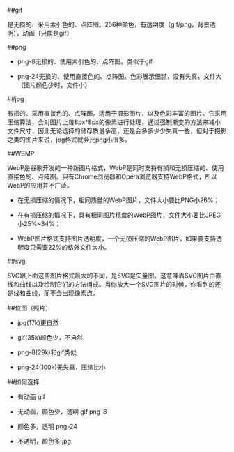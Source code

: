 ##gif

是无损的、采用索引色的、点阵图。256种颜色，有透明度（gif/png，背景透明），动画（只能是gif）


##png

- png-8无损的、使用索引色的、点阵图。类似于gif

- png-24无损的、使用直接色的、点阵图。色彩展示细腻，没有失真，文件大（图片颜色少时，文件小）


##jpg

有损的、采用直接色的、点阵图。适用于摄影图片，以及色彩丰富的图片。它采用压缩算法，会对图片上每8px*8px的像素进行处理，通过强制渐变的方法来减小文件尺寸，因此无论选择的储存质量多高，还是会多多少少失真一些，但对于摄影之类的图片来说，jpg格式就会比png小很多。



##WBMP

WebP是谷歌开发的一种新图片格式，WebP是同时支持有损和无损压缩的、使用直接色的、点阵图。只有Chrome浏览器和Opera浏览器支持WebP格式，所以WebP的应用并不广泛。

- 在无损压缩的情况下，相同质量的WebP图片，文件大小要比PNG小26%；

- 在有损压缩的情况下，具有相同图片精度的WebP图片，文件大小要比JPEG小25%~34%；

- WebP图片格式支持图片透明度，一个无损压缩的WebP图片，如果要支持透明度只需要22%的格外文件大小。




##svg

SVG跟上面这些图片格式最大的不同，是SVG是矢量图。这意味着SVG图片由直线和曲线以及绘制它们的方法组成。当你放大一个SVG图片的时候，你看到的还是线和曲线，而不会出现像素点。



##位图（照片）

- jpg(17k)更自然

- gif(35k)颜色少，不自然

- png-8(29k)和gif类似

- png-24(100k)无失真，压缩比小



##如何选择

- 有动画    gif

- 无动画，颜色少，透明    gif,png-8

- 颜色多，透明    png-24

- 不透明，颜色多    jpg






